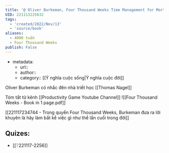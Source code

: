 ```yaml
---
title: '@ Oliver Burkeman, Four Thousand Weeks Time Management for Mortals'
UID: 221113225632
tags:
  - 'created/2022/Nov/13'
  - 'source/book'
aliases:
  - 4000 tuần
  - Four Thousand Weeks
publish: False
---
```

- metadata:
	- url::
	- author::
	- category:: [[Ý nghĩa cuộc sống|Ý nghĩa cuộc đời]]

Oliver Burkeman có nhắc đên nhà triết học [[Thomas Nagel]]

Tóm tắt từ kênh [[Productivity Game Youtube Channel]]
![[Four Thousand Weeks - Book in 1 page.pdf]]

[[221117234744 - Trong quyển Four Thousand Weeks, Burkeman đưa ra lời khuyên là hãy làm bất kể việc gì như thể lần cuối trong đời]]

## Quizes:
- [[❔221117-2256]]